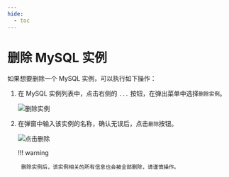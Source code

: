 ```yaml
---
hide:
  - toc
---
```


# 删除 MySQL 实例

如果想要删除一个 MySQL 实例，可以执行如下操作：

1. 在 MySQL 实例列表中，点击右侧的 `...` 按钮，在弹出菜单中选择`删除实例`。

    ![删除实例](https://docs.daocloud.io/daocloud-docs-images/docs/middleware/mysql/images/delete01.png)

2. 在弹窗中输入该实例的名称，确认无误后，点击`删除`按钮。

    ![点击删除](https://docs.daocloud.io/daocloud-docs-images/docs/middleware/mysql/images/delete02.png)

    !!! warning

        删除实例后，该实例相关的所有信息也会被全部删除，请谨慎操作。
